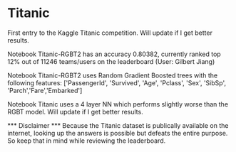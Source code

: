 # Titanic
First entry to the Kaggle Titanic competition. Will update if I get better results.

Notebook Titanic-RGBT2 has an accuracy 0.80382, currently ranked top 12% out of 11246 teams/users on the leaderboard (User: Gilbert Jiang)

Notebook Titanic-RGBT2 uses Random Gradient Boosted trees with the following features:
['PassengerId', 'Survived', 'Age', 'Pclass', 'Sex', 'SibSp', 'Parch','Fare','Embarked']

Notebook Titanic uses a 4 layer NN which performs slightly worse than the RGBT model. Will update if I get better results.

*** Disclaimer ***
Because the Titanic dataset is publically available on the internet, looking up the answers is possible but defeats the entire purpose. So keep that in mind while reviewing the leaderboard.